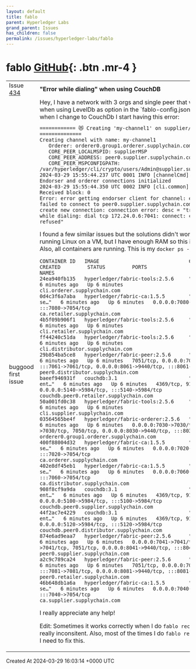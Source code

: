 ```yaml
---
layout: default
title: fablo
parent: Hyperledger Labs
grand_parent: Issues
has_children: false
permalink: /issues/hyperledger-labs/fablo
---
```


# fablo <span class="fs-3 right-align">[GitHub](https://github.com/hyperledger-labs/fablo){: .btn .mr-4 }</span>


<div>
    <table>
        <tr>
            <td>
                Issue <a href="https://github.com/hyperledger-labs/fablo/issues/434" class=".btn">434</a>
            </td>
            <td>
                <b>
                    "Error while dialing" when using CouchDB
                </b>
            </td>
        </tr>
        <tr>
            <td>
                <span class="chip">bug</span><span class="chip">good first issue</span>
            </td>
            <td>
                Hey, I have a network with 3 orgs and single peer that works perfectly when using LevelDb as option in the `fablo-config.json` file. However, when I change to CouchDb I start having this error:

```
============ 😻 Creating 'my-channel1' on supplier/peer0 😻 ==============
Creating channel with name: my-channel1
   Orderer: orderer0.group1.orderer.supplychain.com:7030
   CORE_PEER_LOCALMSPID: supplierMSP
   CORE_PEER_ADDRESS: peer0.supplier.supplychain.com:7041
   CORE_PEER_MSPCONFIGPATH: /var/hyperledger/cli/crypto/users/Admin@supplier.supplychain.com/msp
2024-03-29 15:55:44.237 UTC 0001 INFO [channelCmd] InitCmdFactory -> Endorser and orderer connections initialized
2024-03-29 15:55:44.350 UTC 0002 INFO [cli.common] readBlock -> Received block: 0
Error: error getting endorser client for channel: endorser client failed to connect to peer0.supplier.supplychain.com:7041: failed to create new connection: connection error: desc = "transport: error while dialing: dial tcp 172.24.0.6:7041: connect: connection refused"
```

I found a few similar issues but the solutions didn't work for me. I'm running Linux on a VM, but I have enough RAM so this isn't the problem. Also, all containers are running. This is my `docker ps -a` output:

```
CONTAINER ID   IMAGE                              COMMAND                  CREATED         STATUS         PORTS                                                                                            NAMES
24ea940fb135   hyperledger/fabric-tools:2.5.6     "/bin/bash"              6 minutes ago   Up 6 minutes                                                                                                    cli.orderer.supplychain.com
0d4c3f6a7aba   hyperledger/fabric-ca:1.5.5        "sh -c 'fabric-ca-se…"   6 minutes ago   Up 6 minutes   0.0.0.0:7080->7054/tcp, :::7080->7054/tcp                                                        ca.retailer.supplychain.com
4b5f09b906f1   hyperledger/fabric-tools:2.5.6     "/bin/bash"              6 minutes ago   Up 6 minutes                                                                                                    cli.retailer.supplychain.com
ff44240c51da   hyperledger/fabric-tools:2.5.6     "/bin/bash"              6 minutes ago   Up 6 minutes                                                                                                    cli.distributor.supplychain.com
29b854ba5ce8   hyperledger/fabric-peer:2.5.6      "peer node start"        6 minutes ago   Up 6 minutes   7051/tcp, 0.0.0.0:7061->7061/tcp, :::7061->7061/tcp, 0.0.0.0:8061->9440/tcp, :::8061->9440/tcp   peer0.distributor.supplychain.com
baeef946931f   couchdb:3.1                        "tini -- /docker-ent…"   6 minutes ago   Up 6 minutes   4369/tcp, 9100/tcp, 0.0.0.0:5140->5984/tcp, :::5140->5984/tcp                                    couchdb.peer0.retailer.supplychain.com
50a001fd0c38   hyperledger/fabric-tools:2.5.6     "/bin/bash"              6 minutes ago   Up 6 minutes                                                                                                    cli.supplier.supplychain.com
03564565be4f   hyperledger/fabric-orderer:2.5.6   "orderer"                6 minutes ago   Up 6 minutes   0.0.0.0:7030->7030/tcp, :::7030->7030/tcp, 7050/tcp, 0.0.0.0:8030->9440/tcp, :::8030->9440/tcp   orderer0.group1.orderer.supplychain.com
400f88004d32   hyperledger/fabric-ca:1.5.5        "sh -c 'fabric-ca-se…"   6 minutes ago   Up 6 minutes   0.0.0.0:7020->7054/tcp, :::7020->7054/tcp                                                        ca.orderer.supplychain.com
402e8df45eb1   hyperledger/fabric-ca:1.5.5        "sh -c 'fabric-ca-se…"   6 minutes ago   Up 6 minutes   0.0.0.0:7060->7054/tcp, :::7060->7054/tcp                                                        ca.distributor.supplychain.com
908f8cf9a9da   couchdb:3.1                        "tini -- /docker-ent…"   6 minutes ago   Up 6 minutes   4369/tcp, 9100/tcp, 0.0.0.0:5100->5984/tcp, :::5100->5984/tcp                                    couchdb.peer0.supplier.supplychain.com
44f2ac7e4229   couchdb:3.1                        "tini -- /docker-ent…"   6 minutes ago   Up 6 minutes   4369/tcp, 9100/tcp, 0.0.0.0:5120->5984/tcp, :::5120->5984/tcp                                    couchdb.peer0.distributor.supplychain.com
874e6ad9eaa7   hyperledger/fabric-peer:2.5.6      "peer node start"        6 minutes ago   Up 6 minutes   0.0.0.0:7041->7041/tcp, :::7041->7041/tcp, 7051/tcp, 0.0.0.0:8041->9440/tcp, :::8041->9440/tcp   peer0.supplier.supplychain.com
a2c9c789ca24   hyperledger/fabric-peer:2.5.6      "peer node start"        6 minutes ago   Up 6 minutes   7051/tcp, 0.0.0.0:7081->7081/tcp, :::7081->7081/tcp, 0.0.0.0:8081->9440/tcp, :::8081->9440/tcp   peer0.retailer.supplychain.com
46b648db1a6a   hyperledger/fabric-ca:1.5.5        "sh -c 'fabric-ca-se…"   6 minutes ago   Up 6 minutes   0.0.0.0:7040->7054/tcp, :::7040->7054/tcp                                                        ca.supplier.supplychain.com
```

I really appreciate any help!

Edit: Sometimes it works correctly when I do `fablo recreate`, but it's really inconsitent. Also, most of the times I do `fablo reset` it fails again, so I need to fix this.
            </td>
        </tr>
    </table>
    <div class="right-align">
        Created At 2024-03-29 16:03:14 +0000 UTC
    </div>
</div>

